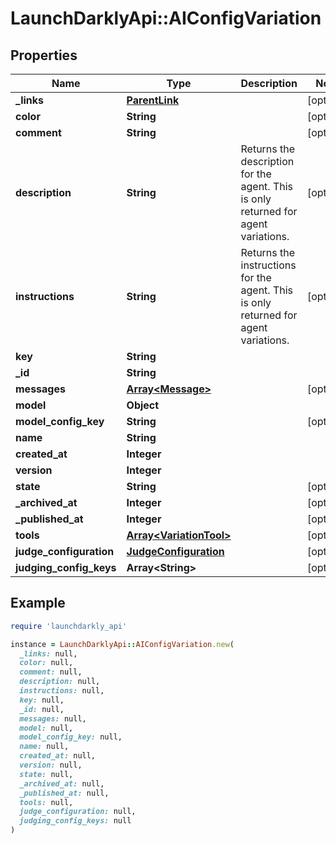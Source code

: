 # LaunchDarklyApi::AIConfigVariation

## Properties

| Name | Type | Description | Notes |
| ---- | ---- | ----------- | ----- |
| **_links** | [**ParentLink**](ParentLink.md) |  | [optional] |
| **color** | **String** |  | [optional] |
| **comment** | **String** |  | [optional] |
| **description** | **String** | Returns the description for the agent. This is only returned for agent variations. | [optional] |
| **instructions** | **String** | Returns the instructions for the agent. This is only returned for agent variations. | [optional] |
| **key** | **String** |  |  |
| **_id** | **String** |  |  |
| **messages** | [**Array&lt;Message&gt;**](Message.md) |  | [optional] |
| **model** | **Object** |  |  |
| **model_config_key** | **String** |  | [optional] |
| **name** | **String** |  |  |
| **created_at** | **Integer** |  |  |
| **version** | **Integer** |  |  |
| **state** | **String** |  | [optional] |
| **_archived_at** | **Integer** |  | [optional] |
| **_published_at** | **Integer** |  | [optional] |
| **tools** | [**Array&lt;VariationTool&gt;**](VariationTool.md) |  | [optional] |
| **judge_configuration** | [**JudgeConfiguration**](JudgeConfiguration.md) |  | [optional] |
| **judging_config_keys** | **Array&lt;String&gt;** |  | [optional] |

## Example

```ruby
require 'launchdarkly_api'

instance = LaunchDarklyApi::AIConfigVariation.new(
  _links: null,
  color: null,
  comment: null,
  description: null,
  instructions: null,
  key: null,
  _id: null,
  messages: null,
  model: null,
  model_config_key: null,
  name: null,
  created_at: null,
  version: null,
  state: null,
  _archived_at: null,
  _published_at: null,
  tools: null,
  judge_configuration: null,
  judging_config_keys: null
)
```

